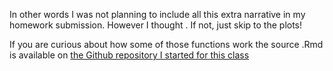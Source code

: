 In other words I was not planning to include all this extra narrative in my homework submission. However I thought . If not, just skip to the plots!


If you are curious about how some of those functions work the source .Rmd is available on [the Github repository I started for this class](https://raw.githubusercontent.com/evanmascitti/ecol-597-programming-for-ecologists/master/R_Homework_Day3_Mascitti.Rmd)
